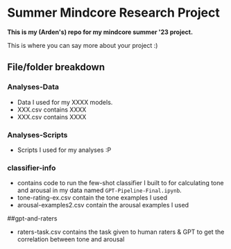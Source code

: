 # Summer Mindcore Research Project

**This is my (Arden's) repo for my mindcore summer '23 project.**

This is where you can say more about your project :) 

## File/folder breakdown 


### Analyses-Data

- Data I used for my XXXX models. 
- XXX.csv contains XXXX
- XXX.csv contains XXXX

### Analyses-Scripts 

- Scripts I used for my analyses :P 

### classifier-info

- contains code to run the few-shot classifier I built to for calculating tone and arousal in my data named `GPT-Pipeline-Final.ipynb`. 
- tone-rating-ex.csv contain the tone examples I used
- arousal-examples2.csv contain the arousal examples I used

##gpt-and-raters
- raters-task.csv contains the task given to human raters & GPT to get the correlation between tone and arousal
